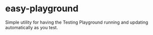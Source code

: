 # easy-playground

Simple utility for having the Testing Playground running and updating automatically as you test.

